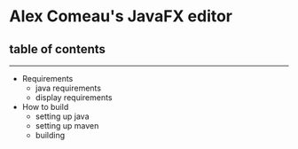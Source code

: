 # Alex Comeau's JavaFX editor
## table of contents
-----
   * Requirements
     * java requirements
     * display requirements
   * How to build
       *  setting up java
       *  setting up maven
       *  building
